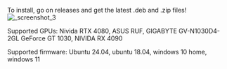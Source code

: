 To install, go on releases and get the latest .deb and .zip files!
![_screenshot_3](https://github.com/user-attachments/assets/1c523f74-231f-4ebc-b01e-e4d43d137456)

Supported GPUs: Nivida RTX 4080, ASUS RUF, GIGABYTE GV-N1030D4-2GL GeForce GT 1030, NIVIDA RX 4090

Supported firmware: Ubuntu 24.04, ubuntu 18.04, windows 10 home, windows 11
